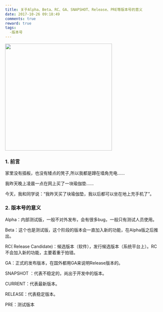```yaml
---
title: 关于Alpha、Beta、RC、GA、SNAPSHOT、Release、PRE等版本号的意义
date: 2017-10-26 09:18:49
comments: true
reward: true
tags:
  -版本号
---
```


<img src="/assets/postLog/versionPic.jpeg" With="350px" height="350px">

### 1. 前言

家里没有插板，也没有矮点的凳子,所以我都是蹲在墙角充电......

我昨天晚上凌晨一点在网上买了一块瑜伽垫......

今天，我和同学说：“我昨天买了块瑜伽垫，我以后都可以坐在地上充手机了”。

<!-- more -->

### 2. 版本号的意义

Alpha：内部测试版，一般不对外发布，会有很多bug，一般只有测试人员使用。

Beta：这个也是测试版，这个阶段的版本会一直加入新的功能，在Alpha版之后推出。

RC( Release Candidate)：候选版本（软件），发行候选版本（系统平台上）。RC不会加入新的功能，主要着重于拍错。

GA：正式的发布版本，在国外都用GA来说明Release版本的。

SNAPSHOT ：代表不稳定的，尚出于开发中的版本。

CURRENT：代表最新版本。

RELEASE：代表稳定版本。

PRE：测试版本
